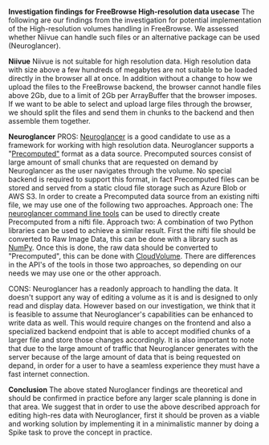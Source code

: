 **Investigation findings for FreeBrowse High-resolution data usecase**
The following are our findings from the investigation for potential implementation of the High-resolution volumes handling in FreeBrowse. We assessed whether Niivue can handle such files or an alternative package can be used (Neuroglancer).

**Niivue**
Niivue is not suitable for high resolution data. High resolution data with size above a few hundreds of megabytes are not suitable to be loaded directly in the browser all at once. In addition without a change to how we upload the files to the FreeBrowse backend, the browser cannot handle files above 2Gb, due to a limit of 2Gb per ArrayBuffer that the browser imposes. If we want to be able to select and upload large files through the browser, we should split the files and send them in chunks to the backend and then assemble them together.
	
**Neuroglancer**
PROS: [Neuroglancer](https://github.com/google/neuroglancer) is a good candidate to use as a framework for working with high resolution data. Neuroglancer supports a "[Precomputed"](https://github.com/google/neuroglancer/blob/master/src/neuroglancer/datasource/precomputed/README.md) format as a data source. Precomputed sources consist of large amount of small chunks that are requested on demand by Neuroglancer as the user navigates through the volume. No special backend is required to support this format, in fact Precomputed files can be stored and served from a static cloud file storage such as Azure Blob or AWS S3. In order to create a Precomputed data source from an existing nifti file, we may use one of the following two approaches. 
Approach one: The [neuroglancer command line tools](https://pypi.org/project/neuroglancer/) can be used to directly create Precomputed from a nifti file.
Approach two: A combination of two Python libraries can be used to achieve a similar result. First the nifti file should be converted to Raw Image Data, this can be done with a library such as [NumPy](https://github.com/numpy/numpy). Once this is done, the raw data should be converted to "Precomputed", this can be done with [CloudVolume](https://github.com/seung-lab/cloud-volume).
There are differences in the API's of the tools in those two approaches, so depending on our needs we may use one or the other approach.

CONS: Neuroglancer has a readonly approach to handling the data. It doesn't support any way of editing a volume as it is and is designed to only read and display data. However based on our investigation, we think that it is feasible to assume that Neuroglancer's capabilities can be enhanced to write data as well. This would require changes on the frontend and also a specialized backend endpoint that is able to accept modified chunks of a larger file and store those changes accordingly. It is also important to note that due to the large amount of traffic that Neuroglancer generates with the server because of the large amount of data that is being requested on depand, in order for a user to have a seamless experience they must have a fast internet connection.

**Conclusion**
The above stated Nuroglancer findings are theoretical and should be confirmed in practice before any larger scale planning is done in that area. We suggest that in order to use the above described approach for editing high-res data with Neuroglancer, first it should be proven as a viable and working solution by implementing it in a minimalistic manner by doing a Spike task to prove the concept in practice.